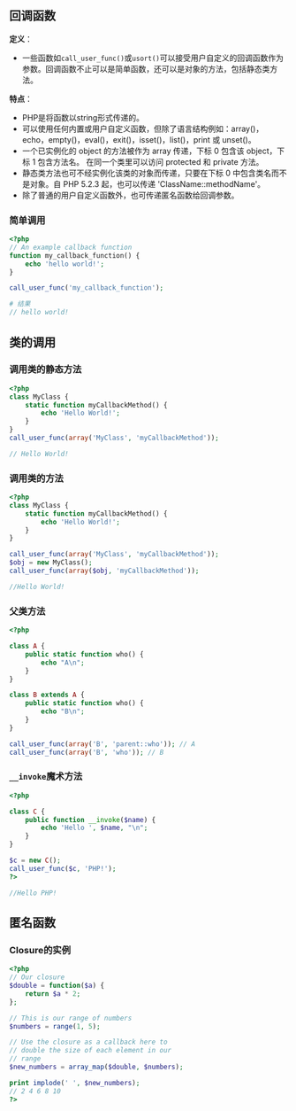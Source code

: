## 回调函数

**定义**：

- 一些函数如`call_user_func()`或`usort()`可以接受用户自定义的回调函数作为参数。回调函数不止可以是简单函数，还可以是对象的方法，包括静态类方法。

**特点**：

- PHP是将函数以string形式传递的。 
- 可以使用任何内置或用户自定义函数，但除了语言结构例如：array()，echo，empty()，eval()，exit()，isset()，list()，print 或 unset()。
- 一个已实例化的 object 的方法被作为 array 传递，下标 0 包含该 object，下标 1 包含方法名。 在同一个类里可以访问 protected 和 private 方法。
- 静态类方法也可不经实例化该类的对象而传递，只要在下标 0 中包含类名而不是对象。自 PHP 5.2.3 起，也可以传递 'ClassName::methodName'。
- 除了普通的用户自定义函数外，也可传递匿名函数给回调参数。

### 简单调用
```php
<?php
// An example callback function
function my_callback_function() {
    echo 'hello world!';
}

call_user_func('my_callback_function'); 

# 结果
// hello world!
```

## 类的调用

### 调用类的静态方法
```php
<?php
class MyClass {
    static function myCallbackMethod() {
        echo 'Hello World!';
    }
}
call_user_func(array('MyClass', 'myCallbackMethod')); 

// Hello World!
```

### 调用类的方法
```php
<?php
class MyClass {
    static function myCallbackMethod() {
        echo 'Hello World!';
    }
}

call_user_func(array('MyClass', 'myCallbackMethod'));
$obj = new MyClass();
call_user_func(array($obj, 'myCallbackMethod'));

//Hello World!
```

### 父类方法
```php
<?php

class A {
    public static function who() {
        echo "A\n";
    }
}

class B extends A {
    public static function who() {
        echo "B\n";
    }
}

call_user_func(array('B', 'parent::who')); // A
call_user_func(array('B', 'who')); // B

```

### `__invoke`魔术方法
```php
<?php

class C {
    public function __invoke($name) {
        echo 'Hello ', $name, "\n";
    }
}

$c = new C();
call_user_func($c, 'PHP!');
?>

//Hello PHP!
```

## 匿名函数
### Closure的实例
```php
<?php
// Our closure
$double = function($a) {
    return $a * 2;
};

// This is our range of numbers
$numbers = range(1, 5);

// Use the closure as a callback here to 
// double the size of each element in our 
// range
$new_numbers = array_map($double, $numbers);

print implode(' ', $new_numbers);
// 2 4 6 8 10
?>
```